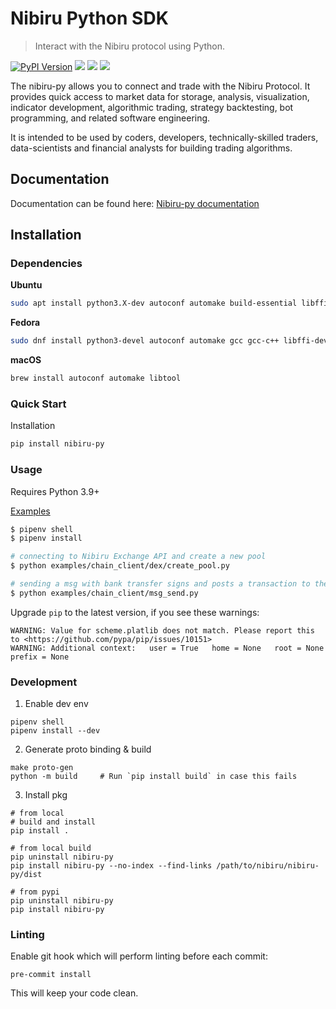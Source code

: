 # Nibiru Python SDK

> Interact with the Nibiru protocol using Python.

[![PyPI Version][pypi-image]][pypi-url]
[![][documentation-image]][documentation-url]
[![][discord-image]][discord-url]
[![][stars-image]][stars-url]

<!-- Badges: -->

[pypi-image]: https://img.shields.io/pypi/v/nibiru-py
[pypi-url]: https://pypi.org/project/nibiru-py/
[stars-image]: https://img.shields.io/github/stars/NibiruChain?style=social
[stars-url]: https://github.com/NibiruChain
[documentation-image]: https://readthedocs.org/projects/nibiru-py/badge/?version=latest
[documentation-url]: https://nibiru-py.readthedocs.io/en/latest/?badge=latest
[discord-image]: https://img.shields.io/discord/947911971515293759
[discord-url]: https://discord.gg/

The nibiru-py allows you to connect and trade with the Nibiru Protocol. It provides quick access to market data for storage, analysis, visualization, indicator development, algorithmic trading, strategy backtesting, bot programming, and related software engineering.

It is intended to be used by coders, developers, technically-skilled traders, data-scientists and financial analysts for building trading algorithms.

## Documentation

Documentation can be found here: [Nibiru-py documentation](https://nibiru-py.readthedocs.io/en/latest/index.html)

## Installation

### Dependencies

**Ubuntu**
```bash
sudo apt install python3.X-dev autoconf automake build-essential libffi-dev libtool pkg-config
```
**Fedora**
```bash
sudo dnf install python3-devel autoconf automake gcc gcc-c++ libffi-devel libtool make pkgconfig
```

**macOS**

```bash
brew install autoconf automake libtool
```

### Quick Start
Installation
```bash
pip install nibiru-py
```

### Usage
Requires Python 3.9+

[Examples](https://github.com/NibiruChain/nibiru-py/tree/master/examples)
```bash
$ pipenv shell
$ pipenv install

# connecting to Nibiru Exchange API and create a new pool
$ python examples/chain_client/dex/create_pool.py

# sending a msg with bank transfer signs and posts a transaction to the Nibiru Chain
$ python examples/chain_client/msg_send.py
```
Upgrade `pip` to the latest version, if you see these warnings:
  ```
  WARNING: Value for scheme.platlib does not match. Please report this to <https://github.com/pypa/pip/issues/10151>
  WARNING: Additional context:   user = True   home = None   root = None   prefix = None
  ```

### Development
1. Enable dev env
  ```
  pipenv shell
  pipenv install --dev
  ```

2. Generate proto binding & build
  ```
  make proto-gen
  python -m build     # Run `pip install build` in case this fails
  ```


3. Install pkg
  ```
  # from local
  # build and install
  pip install .

  # from local build
  pip uninstall nibiru-py
  pip install nibiru-py --no-index --find-links /path/to/nibiru/nibiru-py/dist

  # from pypi
  pip uninstall nibiru-py
  pip install nibiru-py
  ```
### Linting
Enable git hook which will perform linting before each commit:
```shell
pre-commit install
```
This will keep your code clean.
